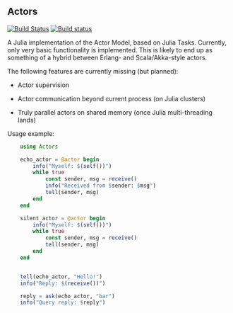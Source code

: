 Actors
-------

[![Build Status](https://travis-ci.org/daqcore/Actors.jl.svg?branch=master)](https://travis-ci.org/daqcore/Actors.jl)
[![Build status](https://ci.appveyor.com/api/projects/status/x8x009m76mypy07g/branch/master?svg=true)](https://ci.appveyor.com/project/oschulz/actors-jl/branch/master)

A Julia implementation of the Actor Model, based on Julia Tasks. Currently,
only very basic functionality is implemented. This is likely to end up as
something of a hybrid between Erlang- and Scala/Akka-style actors.

The following features are currently missing (but planned):

* Actor supervision

* Actor communication beyond current process (on Julia clusters)

* Truly parallel actors on shared memory (once Julia multi-threading lands)

Usage example:

```julia
    using Actors

    echo_actor = @actor begin
        info("Myself: $(self())")
        while true
            const sender, msg = receive()
            info("Received from $sender: $msg")
            tell(sender, msg)
        end
    end

    silent_actor = @actor begin
        info("Myself: $(self())")
        while true
            const sender, msg = receive()
            tell(sender, msg)
        end
    end


    tell(echo_actor, "Hello!")
    info("Reply: $(receive())")

    reply = ask(echo_actor, "bar")
    info("Query reply: $reply")
```
